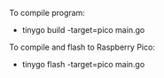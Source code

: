 
To compile program: 
* tinygo build -target=pico main.go

To compile and flash to Raspberry Pico: 
* tinygo flash -target=pico main.go
